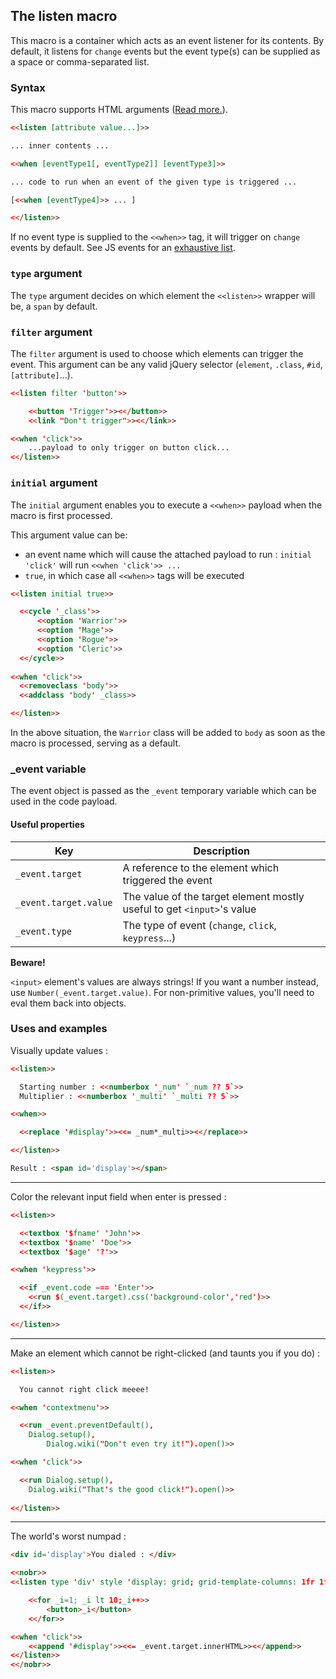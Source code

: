 ## The listen macro ##

This macro is a container which acts as an event listener for its contents. By default, it listens for `change` events but the event type(s) can be supplied as a space or comma-separated list.

### Syntax ###

This macro supports HTML arguments ([Read more.](../htmlarguments.md)).

```html
<<listen [attribute value...]>>

... inner contents ...

<<when [eventType1[, eventType2]] [eventType3]>>

... code to run when an event of the given type is triggered ...

[<<when [eventType4]>> ... ]

<</listen>>
```

If no event type is supplied to the `<<when>>` tag, it will trigger on `change` events by default. See JS events for an [exhaustive list](https://developer.mozilla.org/en-US/docs/Web/Events#event_listing).


### `type` argument ###

The `type` argument decides on which element the `<<listen>>` wrapper will be, a `span` by default.

### `filter` argument ###

The `filter` argument is used to choose which elements can trigger the event. This argument can be any valid jQuery selector (`element`, `.class`, `#id`, `[attribute]`...).

```html
<<listen filter 'button'>>

	<<button 'Trigger'>><</button>>
	<<link "Don't trigger">><</link>>

<<when 'click'>>
	...payload to only trigger on button click...
<</listen>>
```

### `initial` argument ###

The `initial` argument enables you to execute a `<<when>>` payload when the macro is first processed.

This argument value can be:
- an event name which will cause the attached payload to run : `initial 'click'` will run `<<when 'click'>> ...`
- `true`, in which case all `<<when>>` tags will be executed

```html
<<listen initial true>>

  <<cycle '_class'>>
	  <<option 'Warrior'>>
	  <<option 'Mage'>>
	  <<option 'Rogue'>>
	  <<option 'Cleric'>>
  <</cycle>>
  
<<when 'click'>>
  <<removeclass 'body'>>
  <<addclass 'body' _class>>

<</listen>>
```

In the above situation, the `Warrior` class will be added to `body` as soon as the macro is processed, serving as a default.

### _event variable ###

The event object is passed as the `_event` temporary variable which can be used in the code payload.

#### Useful properties ####

| Key | Description |
|------------|------------|
| `_event.target` | A reference to the element which triggered the event |
| `_event.target.value` | The value of the target element mostly useful to get `<input>`'s value |
| `_event.type` | The type of event (`change`, `click`, `keypress`...) |

**Beware!**

`<input>` element's values are always strings! If you want a number instead, use `Number(_event.target.value)`. For non-primitive values, you'll need to eval them back into objects.

### Uses and examples ###

Visually update values :

```html
<<listen>>

  Starting number : <<numberbox '_num' `_num ?? 5`>>
  Multiplier : <<numberbox '_multi' `_multi ?? 5`>>

<<when>>

  <<replace '#display'>><<= _num*_multi>><</replace>>

<</listen>>

Result : <span id='display'></span>
```

<hr>

Color the relevant input field when enter is pressed :

```html
<<listen>>

  <<textbox '$fname' 'John'>>
  <<textbox '$name' 'Doe'>>
  <<textbox '$age' '?'>>

<<when 'keypress'>>

  <<if _event.code === 'Enter'>>
    <<run $(_event.target).css('background-color','red')>>
  <</if>>

<</listen>>
```

<hr>

Make an element which cannot be right-clicked (and taunts you if you do) :

```html
<<listen>>

  You cannot right click meeee!

<<when 'contextmenu'>>

  <<run _event.preventDefault(),
	Dialog.setup(),
    	Dialog.wiki("Don't even try it!").open()>>

<<when 'click'>>

  <<run Dialog.setup(),
	Dialog.wiki("That's the good click!").open()>>
    
<</listen>>
```

<hr>

The world's worst numpad :

```html
<div id='display'>You dialed : </div>

<<nobr>>
<<listen type 'div' style 'display: grid; grid-template-columns: 1fr 1fr 1fr'>>

	<<for _i=1; _i lt 10;_i++>>
		<button>_i</button>
	<</for>>

<<when 'click'>>
	<<append '#display'>><<= _event.target.innerHTML>><</append>>
<</listen>>
<</nobr>>
``` 
